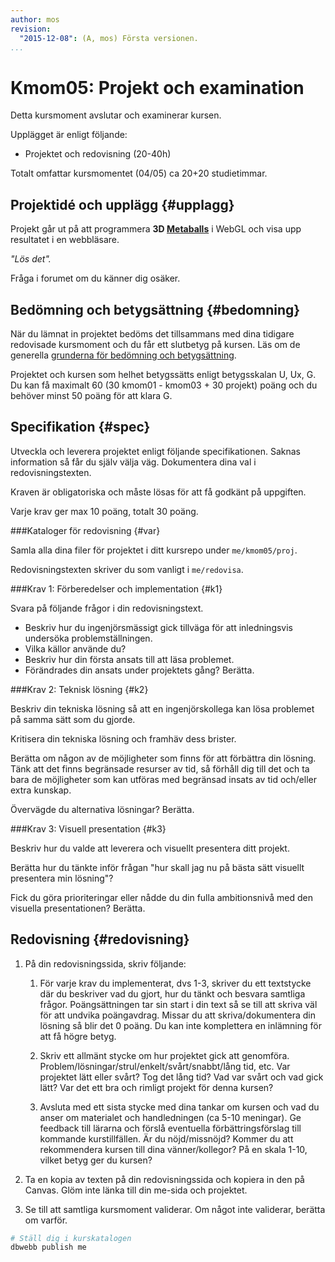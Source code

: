 ```yaml
---
author: mos
revision:
  "2015-12-08": (A, mos) Första versionen.
...
```

Kmom05: Projekt och examination
==================================

Detta kursmoment avslutar och examinerar kursen.

Upplägget är enligt följande:

* Projektet och redovisning (20-40h)

Totalt omfattar kursmomentet (04/05) ca 20+20 studietimmar.



Projektidé och upplägg {#upplagg}
--------------------------------------------------------------------

Projekt går ut på att programmera **3D [Metaballs](https://en.wikipedia.org/wiki/Metaballs)** i WebGL och visa upp resultatet i en webbläsare.

*"Lös det".*

Fråga i forumet om du känner dig osäker.



Bedömning och betygsättning {#bedomning}
--------------------------------------------------------------------

När du lämnat in projektet bedöms det tillsammans med dina tidigare redovisade kursmoment och du får ett slutbetyg på kursen. Läs om de generella [grunderna för bedömning och betygsättning](kurser/bedomning-och-betygsattning-g-u).

Projektet och kursen som helhet betygssätts enligt betygsskalan U, Ux, G. Du kan få maximalt 60 (30 kmom01 - kmom03 + 30 projekt) poäng och du behöver minst 50 poäng för att klara G.



Specifikation {#spec}
--------------------------------------------------------------------

Utveckla och leverera projektet enligt följande specifikationen. Saknas information så får du själv välja väg. Dokumentera dina val i redovisningstexten.

Kraven är obligatoriska och måste lösas för att få godkänt på uppgiften.

Varje krav ger max 10 poäng, totalt 30 poäng.

<!-- Se över poängsättningen -->



###Kataloger för redovisning {#var}

Samla alla dina filer för projektet i ditt kursrepo under `me/kmom05/proj`.

Redovisningstexten skriver du som vanligt i `me/redovisa`.



###Krav 1: Förberedelser och implementation {#k1}

Svara på följande frågor i din redovisningstext.

* Beskriv hur du ingenjörsmässigt gick tillväga för att inledningsvis undersöka problemställningen.
* Vilka källor använde du?
* Beskriv hur din första ansats till att läsa problemet.
* Förändrades din ansats under projektets gång? Berätta.

<!-- Skall rubriken verkligen vara "implementation", överväg en variant av IMRAD, eller någon ingenjörsmässig rapport mall -->



###Krav 2: Teknisk lösning {#k2}

Beskriv din tekniska lösning så att en ingenjörskollega kan lösa problemet på samma sätt som du gjorde.

Kritisera din tekniska lösning och framhäv dess brister.

Berätta om någon av de möjligheter som finns för att förbättra din lösning. Tänk att det finns begränsade resurser av tid, så förhåll dig till det och ta bara de möjligheter som kan utföras med begränsad insats av tid och/eller extra kunskap.

Övervägde du alternativa lösningar? Berätta.



###Krav 3: Visuell presentation {#k3}

Beskriv hur du valde att leverera och visuellt presentera ditt projekt.

Berätta hur du tänkte inför frågan "hur skall jag nu på bästa sätt visuellt presentera min lösning"?

Fick du göra prioriteringar eller nådde du din fulla ambitionsnivå med den visuella presentationen? Berätta.



Redovisning {#redovisning}
--------------------------------------------------------------------

1. På din redovisningssida, skriv följande:

    1. För varje krav du implementerat, dvs 1-3, skriver du ett textstycke där du beskriver vad du gjort, hur du tänkt och besvara samtliga frågor. Poängsättningen tar sin start i din text så se till att skriva väl för att undvika poängavdrag. Missar du att skriva/dokumentera din lösning så blir det 0 poäng. Du kan inte komplettera en inlämning för att få högre betyg.

    1. Skriv ett allmänt stycke om hur projektet gick att genomföra. Problem/lösningar/strul/enkelt/svårt/snabbt/lång tid, etc. Var projektet lätt eller svårt? Tog det lång tid? Vad var svårt och vad gick lätt? Var det ett bra och rimligt projekt för denna kursen?

    1. Avsluta med ett sista stycke med dina tankar om kursen och vad du anser om materialet och handledningen (ca 5-10 meningar). Ge feedback till lärarna och förslå eventuella förbättringsförslag till kommande kurstillfällen. Är du nöjd/missnöjd? Kommer du att rekommendera kursen till dina vänner/kollegor? På en skala 1-10, vilket betyg ger du kursen?

1. Ta en kopia av texten på din redovisningssida och kopiera in den på Canvas. Glöm inte länka till din me-sida och projektet.

1. Se till att samtliga kursmoment validerar. Om något inte validerar, berätta om varför.

```bash
# Ställ dig i kurskatalogen
dbwebb publish me
```
